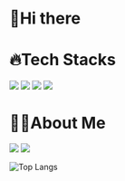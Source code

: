 # 👋Hi there

# 🔥Tech Stacks

<img src="https://img.shields.io/badge/Javascript-F7DF1E?style=for-the-badge&logo=javascript&logoColor=FFF"/> <img src="https://img.shields.io/badge/HTML5-E34F26?style=for-the-badge&logo=html5&logoColor=FFF"/> <img src="https://img.shields.io/badge/CSS3-1572B6?style=for-the-badge&logo=css3&logoColor=FFF"/> <img src="https://img.shields.io/badge/GitHub-EAEAEA?style=for-the-badge&logo=github&logoColor=000"/> 

# 🕵️‍♀️About Me

<a href="https://blog.naver.com/aqwo6333" target="_blank"><img src="https://img.shields.io/badge/Blog-000?style=social&logo=naver&logoColor=03C75A"/></a>
<a href="https://www.instagram.com/xxngwxnn?igsh=MW5udjR0cWZoZDdhNg%3D%3D&utm_source=qr" target="_blank"><img src="https://img.shields.io/badge/Instagram-000?style=social&logo=instagram&logoColor=E4405F"/></a>

![Top Langs](https://github-readme-stats.vercel.app/api/top-langs/?username=xxngwxnn)
